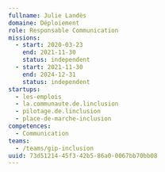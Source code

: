 ```yaml
---
fullname: Julie Landès
domaine: Déploiement
role: Responsable Communication
missions:
  - start: 2020-03-23
    end: 2021-11-30
    status: independent
  - start: 2021-11-30
    end: 2024-12-31
    status: independent
startups:
  - les-emplois
  - la.communaute.de.linclusion
  - pilotage.de.linclusion
  - place-de-marche-inclusion
competences:
  - Communication
teams:
  - /teams/gip-inclusion
uuid: 73d51214-45f3-42b5-86a0-0067bb70bb08
---
```

